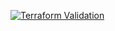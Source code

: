 
[![Terraform Validation](https://github.com/HappyPathway/terraform-aws-config-store/actions/workflows/terraform.yaml/badge.svg)](https://github.com/HappyPathway/terraform-aws-config-store/actions/workflows/terraform.yaml)
